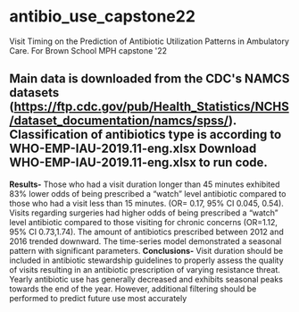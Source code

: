 # antibio_use_capstone22
Visit Timing on the Prediction of Antibiotic Utilization Patterns in Ambulatory Care. For Brown School MPH capstone '22

Main data is downloaded from the CDC's NAMCS datasets (https://ftp.cdc.gov/pub/Health_Statistics/NCHS/dataset_documentation/namcs/spss/).
Classification of antibiotics type is according to WHO-EMP-IAU-2019.11-eng.xlsx
Download WHO-EMP-IAU-2019.11-eng.xlsx to run code.
--------------------------------------------------------------
**Results-**
Those who had a visit duration longer than 45 minutes exhibited 83% lower odds of being prescribed a “watch” level antibiotic
compared to those who had a visit less than 15 minutes. (OR= 0.17, 95% CI 0.045, 0.54). 
Visits regarding surgeries had higher odds of being prescribed a “watch” level antibiotic compared to those visiting for chronic concerns 
(OR=1.12, 95% CI 0.73,1.74). The amount of antibiotics prescribed between 2012 and 2016 trended downward. 
The time-series model demonstrated a seasonal pattern with significant parameters. 
**Conclusions-**
Visit duration should be included in antibiotic stewardship guidelines to properly assess the quality of visits 
resulting in an antibiotic prescription of varying resistance threat. Yearly antibiotic use has generally decreased and exhibits 
seasonal peaks towards the end of the year. However, additional filtering should be performed to predict future use most accurately
